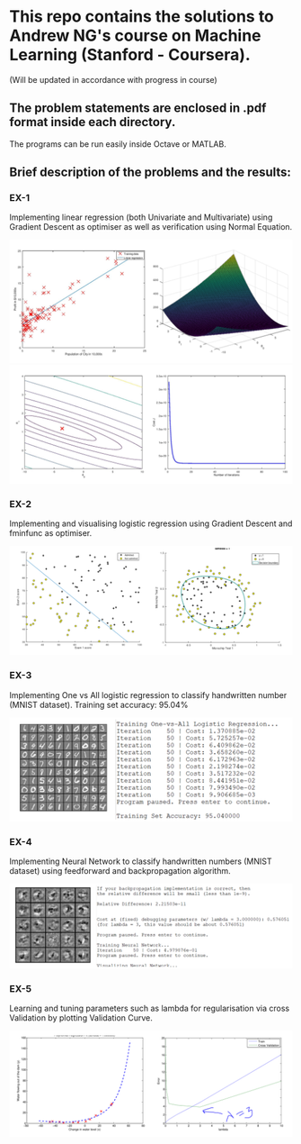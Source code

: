 # This repo contains the solutions to Andrew NG's course on Machine Learning (Stanford - Coursera).  
(Will be updated in accordance with progress in course)


## The problem statements are enclosed in .pdf format inside each directory.

The programs can be run easily inside Octave or MATLAB.

## Brief description of the problems and the results:

### EX-1

Implementing linear regression (both Univariate and Multivariate) using Gradient Descent as optimiser as well as verification using Normal Equation.


![EX1](./machine-learning-ex1/Screenshots/LinearRegression1.jpg "EX1_1")
![EX1](./machine-learning-ex1/Screenshots/LinearRegression2.jpg "EX1_2")

### EX-2

Implementing and visualising logistic regression using Gradient Descent and fminfunc as optimiser.

![EX2](./machine-learning-ex2/Screenshots/LogisticRegression.png "EX2")

### EX-3

Implementing One vs All logistic regression to classify handwritten number (MNIST dataset). Training set accuracy: 95.04%

![EX3](./machine-learning-ex3/Screenshots/MultiClassClassification.png "EX3")

### EX-4

Implementing Neural Network to classify handwritten numbers (MNIST dataset) using feedforward and backpropagation algorithm.

![EX4](./machine-learning-ex4/Screenshots/NeuralNetwork.jpg "EX4")

### EX-5

Learning and tuning parameters such as lambda for regularisation via cross Validation by plotting Validation Curve.

![EX5](./machine-learning-ex5/Screenshots/Bias_Variance.jpg "EX5")
